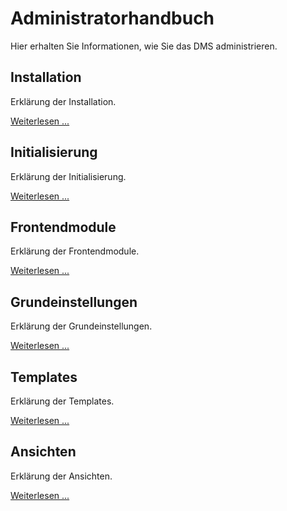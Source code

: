 # Administratorhandbuch

Hier erhalten Sie Informationen, wie Sie das DMS administrieren.

## Installation

Erklärung der Installation.

[Weiterlesen ...](installation)

## Initialisierung

Erklärung der Initialisierung.

[Weiterlesen ...](initialization)

## Frontendmodule

Erklärung der Frontendmodule.

[Weiterlesen ...](modules)

## Grundeinstellungen

Erklärung der Grundeinstellungen.

[Weiterlesen ...](settings)

## Templates

Erklärung der Templates.

[Weiterlesen ...](templates)

## Ansichten

Erklärung der Ansichten.

[Weiterlesen ...](views)
